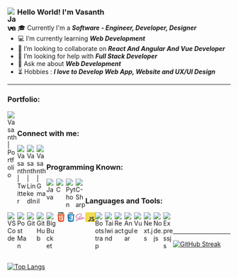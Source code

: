 ### Hello World! I'm Vasanth <img align="left" alt="Java" width="22px" src="https://emojis.slackmojis.com/emojis/images/1593555389/9579/blob_excited.gif?1593555389" />
- 🎓 Currently I'm a ***Software - Engineer, Developer, Designer***
- 💻 I’m currently learning ***Web Development***
- 👬 I’m looking to collaborate on ***React And Angular And Vue Developer***
- 🔭 I’m looking for help with ***Full Stack Developer***
- 💬 Ask me about ***Web Development***
- ⏳ Hobbies : ***I love to Develop Web App, Website and UX/UI Design***
<hr/>

### Portfolio:

[<img align="left" alt="Vasanth | Portfolio" width="22px" src="https://vasanth1009.github.io/Personal-Portfolio/Image/favicon.png" />][website]
<br />

### Connect with me:

[<img align="left" alt="Vasanth | Twitter" width="22px" src="https://abs.twimg.com/favicons/twitter.ico" />][twitter]
[<img align="left" alt="Vasanth | LinkedIn" width="22px" src="https://static-exp1.licdn.com/sc/h/al2o9zrvru7aqj8e1x2rzsrca" />][linkedin]
[<img align="left" alt="Vasanth | Gmail" width="22px" src="https://ssl.gstatic.com/ui/v1/icons/mail/rfr/gmail.ico" />][gmail]
<br />

### Programming Known:

<img align="left" alt="Java" width="22px" src="https://img.icons8.com/color/48/000000/java.png" />
<img align="left" alt="C" width="22px" src="https://img.icons8.com/color/48/000000/c-programming.png" />
<img align="left" alt="Python" width="22px" src="https://img.icons8.com/color/48/000000/python.png" />
<img align="left" alt="C-Sharp" width="22px" src="https://img.icons8.com/color/48/000000/c-sharp-logo-2.png" />
<br />

### Languages and Tools:

<img align="left" alt="VS Code" width="22px" src="https://code.visualstudio.com/favicon.ico" />
<img align="left" alt="PostMan" width="22px" src="https://www.postman.com/favicon-32x32.png?v=13d51aa1bbfaacb557bf41b85783e441" />
<img align="left" alt="Git" width="22px" src="https://git-scm.com/favicon.ico" />
<img align="left" alt="GitHub" width="22px" src="https://github.com/fluidicon.png" />
<img align="left" alt="BigBucket" width="22px" src="https://d301sr5gafysq2.cloudfront.net/frontbucket/parcel/present/build-favicon-default.5ced79d9.ico" />
<img align="left" alt="HTML5" width="22px" src="https://raw.githubusercontent.com/github/explore/80688e429a7d4ef2fca1e82350fe8e3517d3494d/topics/html/html.png" />
<img align="left" alt="CSS3" width="22px" src="https://raw.githubusercontent.com/github/explore/80688e429a7d4ef2fca1e82350fe8e3517d3494d/topics/css/css.png" />
<img align="left" alt="Sass" width="22px" src="https://raw.githubusercontent.com/github/explore/80688e429a7d4ef2fca1e82350fe8e3517d3494d/topics/sass/sass.png" />
<img align="left" alt="JS" width="22px" src="https://raw.githubusercontent.com/github/explore/80688e429a7d4ef2fca1e82350fe8e3517d3494d/topics/javascript/javascript.png" />
<img align="left" alt="Bootstrap" width="22px" src="https://getbootstrap.com/docs/5.0/assets/img/favicons/favicon.ico" />
<img align="left" alt="Tailwind" width="22px" src="https://tailwindcss.com/favicons/favicon-16x16.png" />
<img align="left" alt="React" width="22px" src="https://reactjs.org/favicon.ico" />
<img align="left" alt="Angular" width="22px" src="https://angular.io/assets/images/favicons/favicon.ico" />
<img align="left" alt="Vue" width="22px" src="https://vuejs.org/logo.svg" />
<img align="left" alt="Next.js" width="22px" src="https://nextjs.org/static/favicon/favicon.ico" />
<img align="left" alt="Node.js" width="22px" src="https://nodejs.org/static/images/favicons/favicon.ico" />
<img align="left" alt="Expressjs" width="22px" src="https://expressjs.com/images/favicon.png" />
<br/>
<br/>
<hr/>

[![GitHub Streak](https://github-readme-streak-stats.herokuapp.com?user=Vasanth1009&theme=dark&hide_border=true)](https://git.io/streak-stats)
<br />
<br />
<br />
[![Top Langs](https://github-readme-stats.vercel.app/api/top-langs/?username=Vasanth1009&langs_count=8&theme=dark&hide_border=true)](https://github.com/Vasanth1009/github-readme-stats)

[website]: https://vasanth1009.github.io/Personal-Portfolio/
[twitter]: https://twitter.com/Vasanth10091999
[linkedin]: https://www.linkedin.com/in/vasanthprabhakaran/
[gmail]: mailto:vasanthprabhakaran1999@gmail.com
